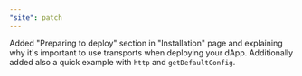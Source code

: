 ```yaml
---
"site": patch
---
```


Added "Preparing to deploy" section in "Installation" page and explaining why it's important to use transports when deploying your dApp. Additionally added also a quick example with `http` and `getDefaultConfig`.
